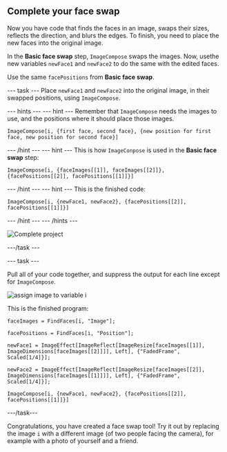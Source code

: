 ## Complete your face swap

Now you have code that finds the faces in an image, swaps their sizes, reflects the direction, and blurs the edges. To finish, you need to place the new faces into the original image.

In the **Basic face swap** step, `ImageCompose` swaps the images. Now, usethe new variables `newFace1` and `newFace2` to do the same with the edited faces.

Use the same `facePositions` from **Basic face swap**.

--- task ---
Place `newFace1` and `newFace2` into the original image, in their swapped positions, using `ImageCompose`.

--- hints ---
--- hint ---
Remember that `ImageCompose` needs the images to use, and the positions where it should place those images.

```
ImageCompose[i, {first face, second face}, {new position for first face, new position for second face}]
```
--- /hint ---
--- hint ---
This is how `ImageConpose` is used in the **Basic face swap** step:

```
ImageCompose[i, {faceImages[[1]], faceImages[[2]]}, {facePositions[[2]], facePositions[[1]]}]
```
--- /hint ---
--- hint ---
This is the finished code:

```
ImageCompose[i, {newFace1, newFace2}, {facePositions[[2]], facePositions[[1]]}]
```
--- /hint ---
--- /hints ---

![Complete project](images/Complete2.png)

---/task ---

--- task ---

Pull all of your code together, and suppress the output for each line except for `ImageCompose`.

![assign image to variable i](images/iequals2.png)

This is the finished program: 

```
faceImages = FindFaces[i, "Image"];

facePositions = FindFaces[i, "Position"];

newFace1 = ImageEffect[ImageReflect[ImageResize[faceImages[[1]], ImageDimensions[faceImages[[2]]]], Left], {"FadedFrame", Scaled[1/4]}];

newFace2 = ImageEffect[ImageReflect[ImageResize[faceImages[[2]], ImageDimensions[faceImages[[1]]]], Left], {"FadedFrame", Scaled[1/4]}];

ImageCompose[i, {newFace1, newFace2}, {facePositions[[2]], facePositions[[1]]}]
  ```

---/task---

Congratulations, you have created a face swap tool! Try it out by replacing the image `i` with a different image (of two people facing the camera), for example with a photo of yourself and a friend.


